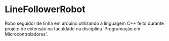 # LineFollowerRobot
Robo seguidor de linha em arduino utilizando a linguagem C++ feito durante projeto de extensão na faculdade na disciplina 'Programação em Microcontroladores'.

